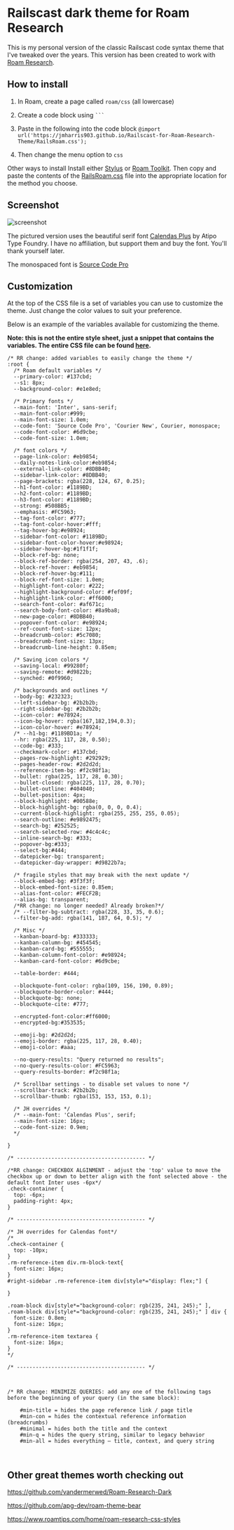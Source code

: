 # Railscast dark theme for Roam Research

This is my personal version of the classic Railscast code syntax theme that I've tweaked over the years. This version has been created to work with [Roam Research](https://roamresearch.com).

## How to install

1. In Roam, create a page called `roam/css` (all lowercase)
2. Create a code block using ` ``` `
3. Paste in the following into the code block
   `@import url('https://jmharris903.github.io/Railscast-for-Roam-Research-Theme/RailsRoam.css');`

4. Then change the menu option to `css`

Other ways to install
Install either [Stylus](https://add0n.com/stylus.html) or [Roam Toolkit](https://chrome.google.com/webstore/detail/roam-toolkit/ebckolanhdjilblnkcgcgifaikppnhba). Then copy and paste the contents of the [RailsRoam.css](https://github.com/jmharris903/Railscast-for-Roam-Research/blob/master/RailsRoam.css) file into the appropriate location for the method you choose.

## Screenshot

![screenshot](https://github.com/jmharris903/Railscast-for-Roam-Research/blob/master/Rails%20Roam%20Screenshot.jpg)

The pictured version uses the beautiful serif font [Calendas Plus](http://atipofoundry.com/fonts/calendas-plus) by Atipo Type Foundry. I have no affiliation, but support them and buy the font. You'll thank yourself later.

The monospaced font is [Source Code Pro](https://github.com/adobe-fonts/source-code-pro)

## Customization

At the top of the CSS file is a set of variables you can use to customize the theme. Just change the color values to suit your preference.

Below is an example of the variables available for customizing the theme.

**Note: this is not the entire style sheet, just a snippet that contains the variables. The entire CSS file can be found [here](https://github.com/jmharris903/Railscast-for-Roam-Research/blob/master/RailsRoam.css).**

```
/* RR change: added variables to easily change the theme */
:root {
  /* Roam default variables */
  --primary-color: #137cbd;
  --s1: 8px;
  --background-color: #e1e8ed;

  /* Primary fonts */
  --main-font: 'Inter', sans-serif;
  --main-font-color:#999;
  --main-font-size: 1.0em;
  --code-font: 'Source Code Pro', 'Courier New', Courier, monospace;
  --code-font-color: #6d9cbe;
  --code-font-size: 1.0em;

  /* font colors */
  --page-link-color: #eb9854;
  --daily-notes-link-color:#eb9854;
  --external-link-color: #8DBB40;
  --sidebar-link-color: #8DBB40;
  --page-brackets: rgba(228, 124, 67, 0.25);
  --h1-font-color: #1189BD;
  --h2-font-color: #1189BD;
  --h3-font-color: #1189BD;
  --strong: #508BB5;
  --emphasis: #FC5963;
  --tag-font-color: #777;
  --tag-font-color-hover:#fff;
  --tag-hover-bg:#e98924;
  --sidebar-font-color: #1189BD;
  --sidebar-font-color-hover:#e98924;
  --sidebar-hover-bg:#1f1f1f;
  --block-ref-bg: none;
  --block-ref-border: rgba(254, 207, 43, .6);
  --block-ref-hover: #eb9854;
  --block-ref-hover-bg:#111;
  --block-ref-font-size: 1.0em;
  --highlight-font-color: #222;
  --highlight-background-color: #fef09f;
  --highlight-link-color: #ff6000;
  --search-font-color: #af671c;
  --search-body-font-color: #8a9ba8;
  --new-page-color: #8DBB40;
  --popover-font-color: #e98924;
  --ref-count-font-size: 12px;
  --breadcrumb-color: #5c7080;
  --breadcrumb-font-size: 13px;
  --breadcrumb-line-height: 0.85em;

  /* Saving icon colors */
  --saving-local: #99280f;
  --saving-remote: #d9822b;
  --synched: #0f9960;

  /* backgrounds and outlines */
  --body-bg: #232323;
  --left-sidebar-bg: #2b2b2b;
  --right-sidebar-bg: #2b2b2b;
  --icon-color: #e78924;
  --icon-bg-hover: rgba(167,182,194,0.3);
  --icon-color-hover: #e78924;
  /* --h1-bg: #1189BD1a; */
  --hr: rgba(225, 117, 28, 0.50);
  --code-bg: #333;
  --checkmark-color: #137cbd;
  --pages-row-highlight: #292929;
  --pages-header-row: #2d2d2d;
  --reference-item-bg: #f2c98f1a;
  --bullet: rgba(225, 117, 28, 0.30);
  --bullet-closed: rgba(225, 117, 28, 0.70);
  --bullet-outline: #404040;
  --bullet-position: 4px;
  --block-highlight: #00588e;
  --block-highlight-bg: rgba(0, 0, 0, 0.4);
  --current-block-highlight: rgba(255, 255, 255, 0.05);
  --search-outline: #e9892475;
  --search-bg: #252525;
  --search-selected-row: #4c4c4c;
  --inline-search-bg: #333;
  --popover-bg:#333;
  --select-bg:#444;
  --datepicker-bg: transparent;
  --datepicker-day-wrapper: #d9822b7a;

  /* fragile styles that may break with the next update */
  --block-embed-bg: #3f3f3f;
  --block-embed-font-size: 0.85em;
  --alias-font-color: #FECF2B;
  --alias-bg: transparent;
  /*RR change: no longer needed? Already broken?*/
  /* --filter-bg-subtract: rgba(228, 33, 35, 0.6);
  --filter-bg-add: rgba(141, 187, 64, 0.5); */

  /* Misc */
  --kanban-board-bg: #333333;
  --kanban-column-bg: #454545;
  --kanban-card-bg: #555555;
  --kanban-column-font-color: #e98924;
  --kanban-card-font-color: #6d9cbe;

  --table-border: #444;

  --blockquote-font-color: rgba(109, 156, 190, 0.89);
  --blockquote-border-color: #444;
  --blockquote-bg: none;
  --blockquote-cite: #777;

  --encrypted-font-color:#ff6000;
  --encrypted-bg:#353535;

  --emoji-bg: #2d2d2d;
  --emoji-border: rgba(225, 117, 28, 0.40);
  --emoji-color: #aaa;

  --no-query-results: "Query returned no results";
  --no-query-results-color: #FC5963;
  --query-results-border: #f2c98f1a;

  /* Scrollbar settings - to disable set values to none */
  --scrollbar-track: #2b2b2b;
  --scrollbar-thumb: rgba(153, 153, 153, 0.1);

  /* JH overrides */
  /* --main-font: 'Calendas Plus', serif;
  --main-font-size: 16px;
  --code-font-size: 0.9em;
  */

}

/* ----------------------------------------- */

/*RR change: CHECKBOX ALGINMENT - adjust the 'top' value to move the checkbox up or down to better align with the font selected above - the default font Inter uses -6px*/
.check-container {
  top: -6px;
  padding-right: 4px;
}

/* ----------------------------------------- */

/* JH overrides for Calendas font*/
/*
.check-container {
  top: -10px;
}
.rm-reference-item div.rm-block-text{
  font-size: 16px;
}
#right-sidebar .rm-reference-item div[style*="display: flex;"] {

}

.roam-block div[style*="background-color: rgb(235, 241, 245);" ],
.roam-block div[style*="background-color: rgb(235, 241, 245);" ] div {
  font-size: 0.8em;
  font-size: 16px;
}
.rm-reference-item textarea {
  font-size: 16px;
}
*/

/* ----------------------------------------- */



/* RR change: MINIMIZE QUERIES: add any one of the following tags before the beginning of your query (in the same block):

    #min-title = hides the page reference link / page title
    #min-con = hides the contextual reference information (breadcrumbs)
    #minimal = hides both the title and the context
    #min-q = hides the query string, similar to legacy behavior
    #min-all = hides everything — title, context, and query string



```

## Other great themes worth checking out

https://github.com/vandermerwed/Roam-Research-Dark

https://github.com/apg-dev/roam-theme-bear

https://www.roamtips.com/home/roam-research-css-styles
